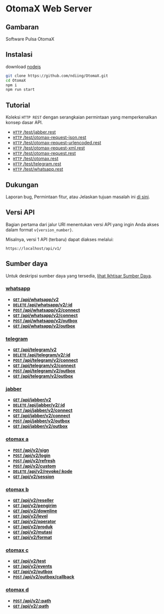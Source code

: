 # OtomaX Web Server

## Gambaran

Software Pulsa OtomaX

## Instalasi

download [nodejs](https://nodejs.org/en/download/)

```bash
git clone https://github.com/ndiing/OtomaX.git
cd OtomaX
npm i
npm run start
```

## Tutorial

Koleksi `HTTP REST` dengan serangkaian permintaan yang memperkenalkan konsep dasar API.

- [<code>HTTP</code> /test/jabber.rest](./test/jabber.rest)
- [<code>HTTP</code> /test/otomax-request-json.rest](./test/otomax-request-json.rest)
- [<code>HTTP</code> /test/otomax-request-urlencoded.rest](./test/otomax-request-urlencoded.rest)
- [<code>HTTP</code> /test/otomax-request-xml.rest](./test/otomax-request-xml.rest)
- [<code>HTTP</code> /test/otomax-request.rest](./test/otomax-request.rest)
- [<code>HTTP</code> /test/otomax.rest](./test/otomax.rest)
- [<code>HTTP</code> /test/telegram.rest](./test/telegram.rest)
- [<code>HTTP</code> /test/whatsapp.rest](./test/whatsapp.rest)

## Dukungan

Laporan bug, Permintaan fitur, atau Jelaskan tujuan masalah ini [di sini](https://github.com/ndiing/OtomaX/issues/new/choose).

## Versi API

Bagian pertama dari jalur URI menentukan versi API yang ingin Anda akses dalam format `v{version_number}`.

Misalnya, versi 1 API (terbaru) dapat diakses melalui:

```http
https://localhost/api/v1/
```

## Sumber daya

Untuk deskripsi sumber daya yang tersedia, [lihat Ikhtisar Sumber Daya]().

### [whatsapp]()

-   **[<code>GET</code> /api/whatsapp/v2](./docs/api/whatsapp/v2/get.md)**
-   **[<code>DELETE</code> /api/whatsapp/v2/:id]()**
-   **[<code>POST</code> /api/whatsapp/v2/connect]()**
-   **[<code>GET</code> /api/whatsapp/v2/connect]()**
-   **[<code>POST</code> /api/whatsapp/v2/outbox]()**
-   **[<code>GET</code> /api/whatsapp/v2/outbox]()**

### [telegram]()

-   **[<code>GET</code> /api/telegram/v2]()**
-   **[<code>DELETE</code> /api/telegram/v2/:id]()**
-   **[<code>POST</code> /api/telegram/v2/connect]()**
-   **[<code>GET</code> /api/telegram/v2/connect]()**
-   **[<code>POST</code> /api/telegram/v2/outbox]()**
-   **[<code>GET</code> /api/telegram/v2/outbox]()**

### [jabber]()

-   **[<code>GET</code> /api/jabber/v2]()**
-   **[<code>DELETE</code> /api/jabber/v2/:id]()**
-   **[<code>POST</code> /api/jabber/v2/connect]()**
-   **[<code>GET</code> /api/jabber/v2/connect]()**
-   **[<code>POST</code> /api/jabber/v2/outbox]()**
-   **[<code>GET</code> /api/jabber/v2/outbox]()**

### [otomax a]()

-   **[<code>POST</code> /api/v2/sign]()**
-   **[<code>POST</code> /api/v2/login]()**
-   **[<code>POST</code> /api/v2/refresh]()**
-   **[<code>POST</code> /api/v2/custom]()**
-   **[<code>DELETE</code> /api/v2/revoke/:kode]()**
-   **[<code>GET</code> /api/v2/session]()**

### [otomax b]()

-   **[<code>GET</code> /api/v2/reseller]()**
-   **[<code>GET</code> /api/v2/pengirim]()**
-   **[<code>GET</code> /api/v2/downline]()**
-   **[<code>GET</code> /api/v2/level]()**
-   **[<code>GET</code> /api/v2/operator]()**
-   **[<code>GET</code> /api/v2/produk]()**
-   **[<code>GET</code> /api/v2/mutasi]()**
-   **[<code>GET</code> /api/v2/format]()**

### [otomax c]()

-   **[<code>GET</code> /api/v2/test]()**
-   **[<code>GET</code> /api/v2/events]()**
-   **[<code>GET</code> /api/v2/outbox]()**
-   **[<code>POST</code> /api/v2/outbox/callback]()**

### [otomax d]()

-   **[<code>POST</code> /api/v2/:path]()**
-   **[<code>GET</code> /api/v2/:path]()**
